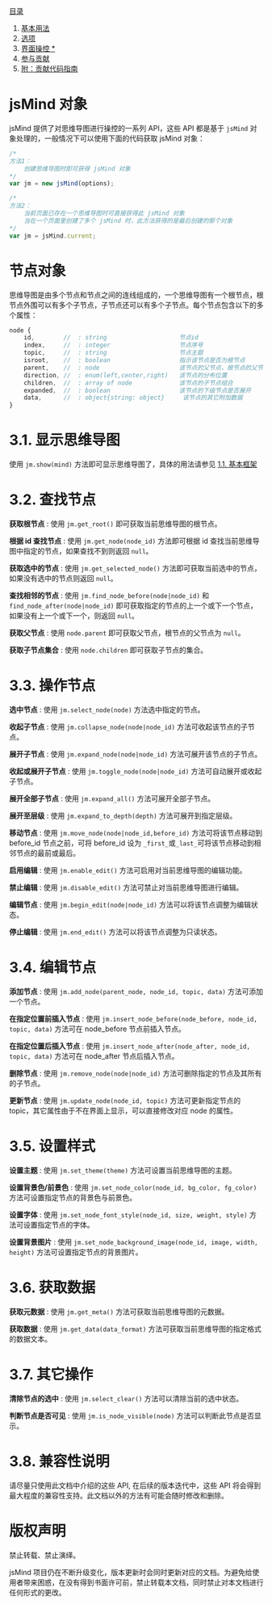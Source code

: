 [目录](index.md)

1. [基本用法](1.usage.md)
2. [选项](2.options.md)
3. [界面操控 *](3.operation.md)
4. [参与贡献](4.contribution.md)
5. [附：贡献代码指南](5.development.md)

jsMind 对象
===

jsMind 提供了对思维导图进行操控的一系列 API，这些 API 都是基于 `jsMind` 对象处理的，一般情况下可以使用下面的代码获取 jsMind 对象：

```javascript
/*
方法1：
    创建思维导图时即可获得 jsMind 对象
*/
var jm = new jsMind(options);

/*
方法2：
    当前页面已存在一个思维导图时可直接获得此 jsMind 对象
    当在一个页面里创建了多个 jsMind 时，此方法获得的是最后创建的那个对象
*/
var jm = jsMind.current;
```

节点对象
===

思维导图是由多个节点和节点之间的连线组成的，一个思维导图有一个根节点，根节点外围可以有多个子节点，子节点还可以有多个子节点。每个节点包含以下的多个属性：

```javascript
node {
    id,        //  : string                    节点id
    index,     //  : integer                   节点序号
    topic,     //  : string                    节点主题
    isroot,    //  : boolean                   指示该节点是否为根节点
    parent,    //  : node                      该节点的父节点，根节点的父节目为 null ，但请不要根据此属性判断该节点是否为根节点
    direction, //  : enum(left,center,right)   该节点的分布位置
    children,  //  : array of node             该节点的子节点组合
    expanded,  //  : boolean                   该节点的下级节点是否展开
    data,      //  : object{string: object}     该节点的其它附加数据
}
```

3.1. 显示思维导图
===

使用 `jm.show(mind)` 方法即可显示思维导图了，具体的用法请参见 [1.1. 基本框架](1.usage.md)

3.2. 查找节点
===

**获取根节点** : 使用 `jm.get_root()` 即可获取当前思维导图的根节点。

**根据 id 查找节点** : 使用 `jm.get_node(node_id)` 方法即可根据 id 查找当前思维导图中指定的节点，如果查找不到则返回 `null`。

**获取选中的节点** : 使用 `jm.get_selected_node()` 方法即可获取当前选中的节点，如果没有选中的节点则返回 `null`。

**查找相邻的节点** : 使用 `jm.find_node_before(node|node_id)` 和 `find_node_after(node|node_id)` 即可获取指定的节点的上一个或下一个节点，如果没有上一个或下一个，则返回 `null`。

**获取父节点** : 使用 `node.parent` 即可获取父节点，根节点的父节点为 `null`。

**获取子节点集合** : 使用 `node.children` 即可获取子节点的集合。

3.3. 操作节点
===

**选中节点** : 使用 `jm.select_node(node)` 方法选中指定的节点。

**收起子节点** : 使用 `jm.collapse_node(node|node_id)` 方法可收起该节点的子节点。

**展开子节点** : 使用 `jm.expand_node(node|node_id)` 方法可展开该节点的子节点。

**收起或展开子节点** : 使用 `jm.toggle_node(node|node_id)` 方法可自动展开或收起子节点。

**展开全部子节点** : 使用 `jm.expand_all()` 方法可展开全部子节点。

**展开至层级** : 使用 `jm.expand_to_depth(depth)` 方法可展开到指定层级。

**移动节点** : 使用 `jm.move_node(node|node_id,before_id)` 方法可将该节点移动到 before_id 节点之前，可将 before_id 设为 `_first_`或`_last_`可将该节点移动到相邻节点的最前或最后。 

**启用编辑** : 使用 `jm.enable_edit()` 方法可启用对当前思维导图的编辑功能。

**禁止编辑** : 使用 `jm.disable_edit()` 方法可禁止对当前思维导图进行编辑。

**编辑节点** : 使用 `jm.begin_edit(node|node_id)` 方法可以将该节点调整为编辑状态。

**停止编辑** : 使用 `jm.end_edit()` 方法可以将该节点调整为只读状态。

3.4. 编辑节点
===

**添加节点** : 使用 `jm.add_node(parent_node, node_id, topic, data)` 方法可添加一个节点。

**在指定位置前插入节点** : 使用 `jm.insert_node_before(node_before, node_id, topic, data)` 方法可在 node_before 节点前插入节点。

**在指定位置后插入节点** : 使用 `jm.insert_node_after(node_after, node_id, topic, data)` 方法可在 node_after 节点后插入节点。

**删除节点** : 使用 `jm.remove_node(node|node_id)` 方法可删除指定的节点及其所有的子节点。

**更新节点** : 使用 `jm.update_node(node_id, topic)` 方法可更新指定节点的 topic，其它属性由于不在界面上显示，可以直接修改对应 node 的属性。

3.5. 设置样式
===

**设置主题** : 使用 `jm.set_theme(theme)` 方法可设置当前思维导图的主题。

**设置背景色/前景色** : 使用 `jm.set_node_color(node_id, bg_color, fg_color)` 方法可设置指定节点的背景色与前景色。

**设置字体** : 使用 `jm.set_node_font_style(node_id, size, weight, style)` 方法可设置指定节点的字体。

**设置背景图片** : 使用 `jm.set_node_background_image(node_id, image, width, height)` 方法可设置指定节点的背景图片。

3.6. 获取数据
===

**获取元数据** : 使用 `jm.get_meta()` 方法可获取当前思维导图的元数据。

**获取数据** : 使用 `jm.get_data(data_format)` 方法可获取当前思维导图的指定格式的数据文本。

3.7. 其它操作
===

**清除节点的选中** : 使用 `jm.select_clear()` 方法可以清除当前的选中状态。

**判断节点是否可见** : 使用 `jm.is_node_visible(node)` 方法可以判断此节点是否显示。

3.8. 兼容性说明
===

请尽量只使用此文档中介绍的这些 API, 在后续的版本迭代中，这些 API 将会得到最大程度的兼容性支持。此文档以外的方法有可能会随时修改和删除。

版权声明
===

禁止转载、禁止演绎。

jsMind 项目仍在不断升级变化，版本更新时会同时更新对应的文档。为避免给使用者带来困惑，在没有得到书面许可前，禁止转载本文档，同时禁止对本文档进行任何形式的更改。
